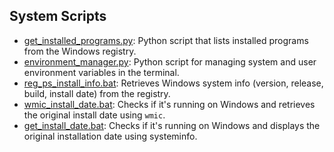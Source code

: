 ## System Scripts

- [get_installed_programs.py](get_installed_programs.py): Python script that lists installed programs from the Windows registry.
- [environment_manager.py](environment_manager.py): Python script for managing system and user environment variables in the terminal.
- [reg_ps_install_info.bat](reg_ps_install_info.bat): Retrieves Windows system info (version, release, build, install date) from the registry.
- [wmic_install_date.bat](wmic_install_date.bat): Checks if it's running on Windows and retrieves the original install date using `wmic`.
- [get_install_date.bat](get_install_date.bat): Checks if it's running on Windows and displays the original installation date using systeminfo.
